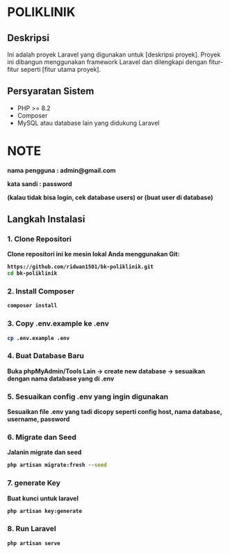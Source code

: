 # POLIKLINIK

## Deskripsi
Ini adalah proyek Laravel yang digunakan untuk [deskripsi proyek]. Proyek ini dibangun menggunakan framework Laravel dan dilengkapi dengan fitur-fitur seperti [fitur utama proyek].

## Persyaratan Sistem
- PHP >= 8.2
- Composer
- MySQL atau database lain yang didukung Laravel
  
<h1>NOTE</h1>
<b>nama pengguna : admin@gmail.com</b>

<b>kata sandi : password<b>

(kalau tidak bisa login, cek database users)
or
(buat user di database)

## Langkah Instalasi

### 1. Clone Repositori
Clone repositori ini ke mesin lokal Anda menggunakan Git:
```bash
https://github.com/ridwan1501/bk-poliklinik.git
cd bk-poliklinik
```

### 2. Install Composer
```bash
composer install
```

### 3. Copy .env.example ke .env
```bash
cp .env.example .env
```

### 4. Buat Database Baru
Buka phpMyAdmin/Tools Lain -> create new database -> sesuaikan dengan nama database yang di .env

### 5. Sesuaikan config .env yang ingin digunakan
Sesuaikan file .env yang tadi dicopy seperti config host, nama database, username, password


### 6. Migrate dan Seed
Jalanin migrate dan seed
```bash
php artisan migrate:fresh --seed
```

### 7. generate Key
Buat kunci untuk laravel
```bash
php artisan key:generate
```

### 8. Run Laravel
```bash
php artisan serve
```

